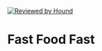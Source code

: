 [![Reviewed by Hound](https://img.shields.io/badge/Reviewed_by-Hound-8E64B0.svg)](https://houndci.com)

# Fast Food Fast